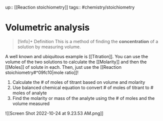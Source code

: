up:: [[Reaction stoichiometry]]
tags:: #chemistry/stoichiometry 

# Volumetric analysis

>[!info]+ Definition
>This is a method of finding the **concentration** of a solution by measuring volume.

A well known and ubiquitous example is [[Titration]]. You can use the volume of the two solutions to calculate the [[Molarity]] and then the [[Moles]] of solute in each. Then, just use the [[Reaction stoichiometry#^09fc10|mole ratio]]!
1. Calculate the # of moles of titrant based on volume and molarity
2. Use balanced chemical equation to convert # of moles of titrant to # moles of analyte
3. Find the molarity or mass of the analyte using the # of moles and the volume measured

![[Screen Shot 2022-10-24 at 9.23.53 AM.png]]